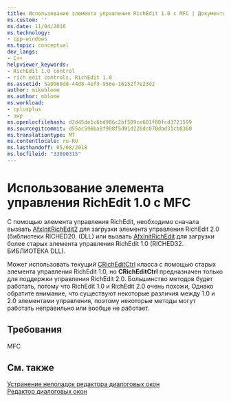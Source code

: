 ```yaml
---
title: Использование элемента управления RichEdit 1.0 с MFC | Документы Microsoft
ms.custom: ''
ms.date: 11/04/2016
ms.technology:
- cpp-windows
ms.topic: conceptual
dev_langs:
- C++
helpviewer_keywords:
- RichEdit 1.0 control
- rich edit controls, RichEdit 1.0
ms.assetid: 5a9060dd-44d8-4ef3-956e-16152f7e23d2
author: mikeblome
ms.author: mblome
ms.workload:
- cplusplus
- uwp
ms.openlocfilehash: d2d45de1c6bd986c2bf509ce601f80fcd3721599
ms.sourcegitcommit: d55ac596ba8f908f5d91d228dc070dad31cb8360
ms.translationtype: MT
ms.contentlocale: ru-RU
ms.lasthandoff: 05/08/2018
ms.locfileid: "33890315"
---
```

# <a name="using-the-richedit-10-control-with-mfc"></a>Использование элемента управления RichEdit 1.0 с MFC
С помощью элемента управления RichEdit, необходимо сначала вызвать [AfxInitRichEdit2](../mfc/reference/application-information-and-management.md#afxinitrichedit2) для загрузки элемента управления RichEdit 2.0 (библиотеки RICHED20. (DLL) или вызвать [AfxInitRichEdit](../mfc/reference/application-information-and-management.md#afxinitrichedit) для загрузки более старых элемента управления RichEdit 1.0 (RICHED32. БИБЛИОТЕКА DLL).  
  
 Может использовать текущий [CRichEditCtrl](../mfc/reference/cricheditctrl-class.md) класса с помощью старых элемента управления RichEdit 1.0, но **CRichEditCtrl** предназначен только для поддержки управления RichEdit 2.0. Большинство методов будет работать, потому что RichEdit 1.0 и RichEdit 2.0 очень похожи, Однако обратите внимание, что существуют некоторые различия между 1.0 и 2.0 элементами управления, поэтому некоторые методы могут работать неправильно или вообще не работает.  
  
## <a name="requirements"></a>Требования  
 MFC  
  
## <a name="see-also"></a>См. также  
 [Устранение неполадок редактора диалоговых окон](../windows/troubleshooting-the-dialog-editor.md)   
 [Редактор диалоговых окон](../windows/dialog-editor.md)

